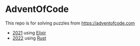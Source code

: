# AdventOfCode

This repo is for solving puzzles from https://adventofcode.com

 - [2021](https://github.com/paldys/advent_of_code/tree/main/2021_elixir) using [Elixir](https://elixir-lang.org/)
 - [2022](https://github.com/paldys/advent_of_code/tree/main/2022_rust) using [Rust](https://www.rust-lang.org/)

